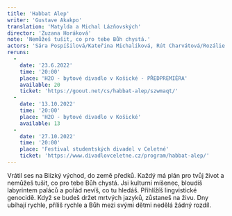 ```yaml
---
title: 'Habbat Alep'
writer: 'Gustave Akakpo'
translation: 'Matylda a Michal Lázňovských'
director: 'Zuzana Horáková'
note: 'Nemůžeš tušit, co pro tebe Bůh chystá.'
actors: 'Sára Pospíšilová/Kateřina Michalíková, Rút Charvátová/Rozálie Matulová, Ema Zelená, Prokop Košař, Matěj Podlešák, Danny Spiess, Michael Rádl a Jakub Brunclík'
reruns:
  -  
    date: '23.6.2022'
    time: '20:00'
    place: 'H2O - bytové divadlo v Košické - PŘEDPREMIÉRA'
    available: 20
    ticket: 'https://goout.net/cs/habbat-alep/szwmaqt/'
  -  
    date: '13.10.2022'
    time: '20:00'
    place: 'H2O - bytové divadlo v Košické'
    available: 13
  -  
    date: '27.10.2022'
    time: '20:00'
    place: 'Festival studentských divadel v Celetné'
    ticket: 'https://www.divadlovceletne.cz/program/habbat-alep/'
---
```

Vrátil ses na Blízký východ, do země předků. Každý má plán pro tvůj život a nemůžeš tušit, co pro tebe Bůh chystá. Jsi kulturní míšenec, bloudíš labyrintem paláců a pořád nevíš, co tu hledáš. Přihlížíš lingvistické genocidě. Když se budeš držet mrtvých jazyků, zůstaneš na živu. Dny ubíhají rychle, příliš rychle a Bůh mezi svými dětmi nedělá žádný rozdíl.

